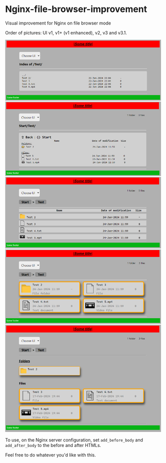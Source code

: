 # Nginx-file-browser-improvement
Visual improvement for Nginx on file browser mode

Order of pictures: UI v1, v1+ (v1 enhanced), v2, v3 and v3.1.

<img src="Pictures/UI v1.png" width="500"><img src="Pictures/UI v1+.png" width="500"><img src="Pictures/UI v2.png" width="500"><img src="Pictures/UI v3.png" width="500"><img src="Pictures/UI v3.1.png" width="500">

To use, on the Nginx server configuration, set `add_before_body` and `add_after_body` to the before and after HTMLs.

Feel free to do whatever you'd like with this.
